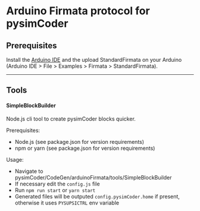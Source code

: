 # Arduino Firmata protocol for pysimCoder

## Prerequisites
Install the [Arduino IDE](https://www.arduino.cc/en/software) and the upload StandardFirmata on your Arduino (Arduino IDE > File > Examples > Firmata > StandardFirmata).

---
## Tools

#### SimpleBlockBuilder
Node.js cli tool to create pysimCoder blocks quicker.

Prerequisites:
- Node.js (see package.json for version requirements)
- npm or yarn (see package.json for version requirements)

Usage:
- Navigate to pysimCoder/CodeGen/arduinoFirmata/tools/SimpleBlockBuilder
- If necessary edit the `config.js` file
- Run `npm run start` or `yarn start`
- Generated files will be outputed `config.pysimCoder.home` if present, otherwise it uses `PYSUPSICTRL` env variable



